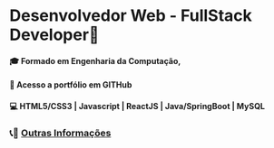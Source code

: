 # Desenvolvedor Web - FullStack Developer:tada:

#### :mortar_board: Formado em Engenharia da Computação, 
####  :open_file_folder: Acesso a portfólio em GITHub 
#### :computer: HTML5/CSS3 | Javascript | ReactJS | Java/SpringBoot | MySQL
### :telephone_receiver::email: [Outras Informações](https://www.linkedin.com/in/brian-dantas-992034170/)
